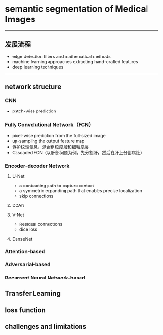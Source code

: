 # semantic segmentation of Medical Images

- - -
## 发展流程
- edge detection filters and mathematical methods
- machine learning approaches extracting hand-crafted features
- deep learning techniques
- - -

## network structure

### CNN
- patch-wise prediction

### Fully Convolutional Network（FCN）
- pixel-wise prediction from the full-sized image
- up-sampling the output feature map
- 保护纹理信息，混合粗粒度层和细粒度层
- Cascaded FCN（以肝部问题为例，先分割肝，然后在肝上分割病灶）

### Encoder-decoder Network

1. U-Net
    - a contracting path to capture context
    - a symmetric expanding path that enables precise localization
    - skip connections

2. DCAN

3. V-Net
    - Residual connections
    - dice loss

4. DenseNet

### Attention-based

### Adversarial-based

### Recurrent Neural Network-based

## Transfer Learning

## loss function

## challenges and limitations




